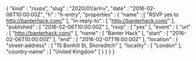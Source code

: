 {
  "kind" : "rsvps",
  "slug" : "2020/01/arlnv",
  "date" : "2016-02-06T10:00:00Z",
  "h" : "h-entry",
  "properties" : {
    "name" : [ "RSVP yes to http://banterhack.com/" ],
    "in-reply-to" : [ "http://banterhack.com/" ],
    "published" : [ "2016-02-06T10:00:00Z" ],
    "rsvp" : [ "yes" ],
    "event" : {
      "url" : [ "http://banterhack.com/" ],
      "name" : [ "Banter Hack" ],
      "start" : [ "2016-02-06T10:00:00Z" ],
      "end" : [ "2016-02-07T16:00:00Z" ],
      "location" : {
        "street-address" : [ "15 Bonhill St, Shoreditch" ],
        "locality" : [ "London" ],
        "country-name" : [ "United Kingdom" ]
      }
    }
  }
}
